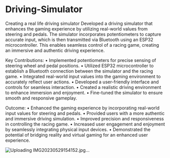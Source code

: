# Driving-Simulator
Creating a real life driving simulator 
Developed a driving simulator that enhances the gaming experience by utilizing real-world values from steering and pedals. The simulator incorporates potentiometers to capture accurate input, which is then transmitted via Bluetooth using an ESP32 microcontroller. This enables seamless control of a racing game, creating an immersive and authentic driving experience.

Key Contributions:
•	Implemented potentiometers for precise sensing of steering wheel and pedal positions.
•	Utilized ESP32 microcontroller to establish a Bluetooth connection between the simulator and the racing game.
•	Integrated real-world input values into the gaming environment to accurately reflect user actions.
•	Developed a user-friendly interface and controls for seamless interaction.
•	Created a realistic driving environment to enhance immersion and enjoyment.
•	Fine-tuned the simulator to ensure smooth and responsive gameplay.

Outcome:
•	Enhanced the gaming experience by incorporating real-world input values for steering and pedals.
•	Provided users with a more authentic and immersive driving simulation.
•	Improved precision and responsiveness in controlling the racing game.
•	Increased user engagement and enjoyment by seamlessly integrating physical input devices.
•	Demonstrated the potential of bridging reality and virtual gaming for an enhanced user experience.

![Uploading IMG20230529154152.jpg…]()
